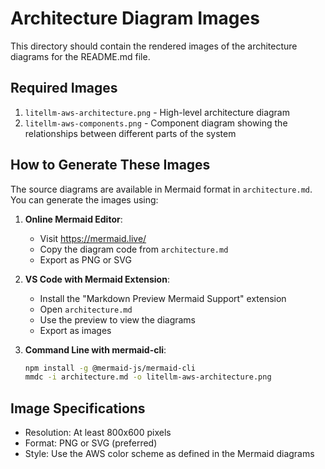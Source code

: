 # Architecture Diagram Images

This directory should contain the rendered images of the architecture diagrams for the README.md file.

## Required Images

1. `litellm-aws-architecture.png` - High-level architecture diagram
2. `litellm-aws-components.png` - Component diagram showing the relationships between different parts of the system

## How to Generate These Images

The source diagrams are available in Mermaid format in `architecture.md`. You can generate the images using:

1. **Online Mermaid Editor**: 
   - Visit https://mermaid.live/
   - Copy the diagram code from `architecture.md`
   - Export as PNG or SVG

2. **VS Code with Mermaid Extension**:
   - Install the "Markdown Preview Mermaid Support" extension
   - Open `architecture.md`
   - Use the preview to view the diagrams
   - Export as images

3. **Command Line with mermaid-cli**:
   ```bash
   npm install -g @mermaid-js/mermaid-cli
   mmdc -i architecture.md -o litellm-aws-architecture.png
   ```

## Image Specifications

- Resolution: At least 800x600 pixels
- Format: PNG or SVG (preferred)
- Style: Use the AWS color scheme as defined in the Mermaid diagrams
